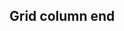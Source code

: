 ## Grid column end


<!-- <values.gridColumnEnd> -->

<!-- </values.gridColumnEnd> -->


<!-- <variants.gridColumnEnd> -->

<!-- </variants.gridColumnEnd> -->
